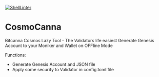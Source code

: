 [![ShellLinter](https://github.com/hellresistor/CosmoCanna/actions/workflows/main.yml/badge.svg)](https://github.com/hellresistor/CosmoCanna/actions/workflows/main.yml)

# CosmoCanna
Bitcanna Cosmos Lazy Tool - The Validators life easiest
Generate Genesis Account  to your Moniker and Wallet on OFFline Mode

Functions:
 - Generate Genesis Account and JSON file
 - Apply some security to Validator in config.toml file
